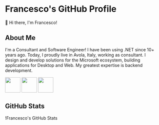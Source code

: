 # Francesco's GitHub Profile

👋 Hi there, I'm Francesco!

## About Me
I'm a Consultant and Software Engineer! I have been using .NET since 10+ years ago. Today, I proudly live in Avola, Italy, working as consultant. I design and develop solutions for the Microsoft ecosystem, building applications for Desktop and Web. My greatest expertise is backend development.

<img height="50" src="https://raw.githubusercontent.com/marwin1991/profile-technology-icons/refs/heads/main/icons/c%23.png">
<img height="50" src="https://raw.githubusercontent.com/marwin1991/profile-technology-icons/refs/heads/main/icons/_net_core.png">
<img height="50" src="https://raw.githubusercontent.com/marwin1991/profile-technology-icons/refs/heads/main/icons/microsoft_azure.png">

## GitHub Stats
!Francesco's GitHub Stats

<!--
## Hi there 👋


**francesco-assenza/francesco-assenza** is a ✨ _special_ ✨ repository because its `README.md` (this file) appears on your GitHub profile.

Here are some ideas to get you started:

- 🔭 I’m currently working on ...
- 🌱 I’m currently learning ...
- 👯 I’m looking to collaborate on ...
- 🤔 I’m looking for help with ...
- 💬 Ask me about ...
- 📫 How to reach me: ...
- 😄 Pronouns: ...
- ⚡ Fun fact: ...
-->
